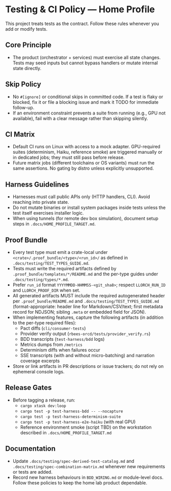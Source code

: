 # Testing & CI Policy — Home Profile
This project treats tests as the contract. Follow these rules whenever you add or modify tests.
## Core Principle
- The product (orchestrator + services) must exercise all state changes. Tests may seed inputs but cannot bypass handlers or mutate internal state directly.
## Skip Policy
- No `#[ignore]` or conditional skips in committed code. If a test is flaky or blocked, fix it or file a blocking issue and mark it TODO for immediate follow-up.
- If an environment constraint prevents a suite from running (e.g., GPU not available), fail with a clear message rather than skipping silently.
## CI Matrix
- Default CI runs on Linux with access to a mock adapter. GPU-required suites (determinism, Haiku, reference smoke) are triggered manually or in dedicated jobs; they must still pass before release.
- Future matrix jobs (different toolchains or OS variants) must run the same assertions. No gating by distro unless explicitly unsupported.
## Harness Guidelines
- Harnesses must call public APIs only (HTTP handlers, CLI). Avoid reaching into private state.
- Do not mutate binaries or install system packages inside tests unless the test itself exercises installer logic.
- When using tunnels (for remote dev box simulation), document setup steps in `.docs/HOME_PROFILE_TARGET.md`.
## Proof Bundle
- Every test type must emit a crate-local  under `<crate>/.proof_bundle/<type>/<run_id>/` as defined in `.docs/testing/TEST_TYPES_GUIDE.md`.
- Tests must write the required artifacts defined by `.proof_bundle/templates/*/README.md` and the per-type guides under `.docs/testing/types/*.md`.
- Prefer `run_id` format `YYYYMMDD-HHMMSS-<git_sha8>`; respect `LLORCH_RUN_ID` and `LLORCH_PROOF_DIR` when set.
- All generated artifacts MUST include the required autogenerated header per `.proof_bundle/README.md` and `.docs/testing/TEST_TYPES_GUIDE.md` (format-appropriate: header line for Markdown/CSV/text; first metadata record for NDJSON; sibling `.meta` or embedded field for JSON).
- When implementing features, capture the following artifacts (in addition to the per-type required files):
  - Pact diffs (`cli/consumer-tests`)
  - Provider verify output (`rbees-orcd/tests/provider_verify.rs`)
  - BDD transcripts (`test-harness/bdd` logs)
  - Metrics dumps from `/metrics`
  - Determinism diffs when failures occur
  - SSE transcripts (with and without micro-batching) and narration coverage excerpts
- Store or link artifacts in PR descriptions or issue trackers; do not rely on ephemeral console logs.
## Release Gates
- Before tagging a release, run:
  - `cargo xtask dev:loop`
  - `cargo test -p test-harness-bdd -- --nocapture`
  - `cargo test -p test-harness-determinism-suite`
  - `cargo test -p test-harness-e2e-haiku` (with real GPU)
  - Reference environment smoke (script TBD) on the workstation described in `.docs/HOME_PROFILE_TARGET.md`
## Documentation
- Update `.docs/testing/spec-derived-test-catalog.md` and `.docs/testing/spec-combination-matrix.md` whenever new requirements or tests are added.
- Record new harness behaviours in `BDD_WIRING.md` or module-level docs.
Follow these policies to keep the home lab product dependable.
